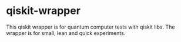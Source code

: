 # qiskit-wrapper
This qiskit wrapper is for quantum computer tests with qiskit libs. The wrapper is for small, lean and quick experiments. 

